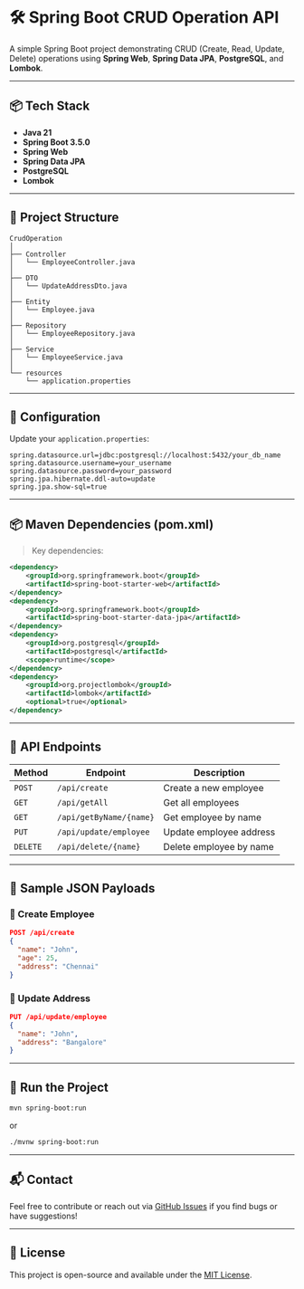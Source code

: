 
# 🛠️ Spring Boot CRUD Operation API

A simple Spring Boot project demonstrating CRUD (Create, Read, Update, Delete) operations using **Spring Web**, **Spring Data JPA**, **PostgreSQL**, and **Lombok**.

---

## 📦 Tech Stack

- **Java 21**
- **Spring Boot 3.5.0**
- **Spring Web**
- **Spring Data JPA**
- **PostgreSQL**
- **Lombok**

---

## 📁 Project Structure

```
CrudOperation
│
├── Controller
│   └── EmployeeController.java
│
├── DTO
│   └── UpdateAddressDto.java
│
├── Entity
│   └── Employee.java
│
├── Repository
│   └── EmployeeRepository.java
│
├── Service
│   └── EmployeeService.java
│
└── resources
    └── application.properties
```

---

## 🔧 Configuration

Update your `application.properties`:

```properties
spring.datasource.url=jdbc:postgresql://localhost:5432/your_db_name
spring.datasource.username=your_username
spring.datasource.password=your_password
spring.jpa.hibernate.ddl-auto=update
spring.jpa.show-sql=true
```

---

## 📦 Maven Dependencies (pom.xml)

> Key dependencies:

```xml
<dependency>
    <groupId>org.springframework.boot</groupId>
    <artifactId>spring-boot-starter-web</artifactId>
</dependency>
<dependency>
    <groupId>org.springframework.boot</groupId>
    <artifactId>spring-boot-starter-data-jpa</artifactId>
</dependency>
<dependency>
    <groupId>org.postgresql</groupId>
    <artifactId>postgresql</artifactId>
    <scope>runtime</scope>
</dependency>
<dependency>
    <groupId>org.projectlombok</groupId>
    <artifactId>lombok</artifactId>
    <optional>true</optional>
</dependency>
```

---

## 🧪 API Endpoints

| Method | Endpoint | Description |
|--------|----------|-------------|
| `POST` | `/api/create` | Create a new employee |
| `GET`  | `/api/getAll` | Get all employees |
| `GET`  | `/api/getByName/{name}` | Get employee by name |
| `PUT`  | `/api/update/employee` | Update employee address |
| `DELETE` | `/api/delete/{name}` | Delete employee by name |

---

## 🧾 Sample JSON Payloads

### 🔹 Create Employee

```json
POST /api/create
{
  "name": "John",
  "age": 25,
  "address": "Chennai"
}
```

### 🔹 Update Address

```json
PUT /api/update/employee
{
  "name": "John",
  "address": "Bangalore"
}
```

---

## 🚀 Run the Project

```bash
mvn spring-boot:run
```

or

```bash
./mvnw spring-boot:run
```

---

## 📬 Contact

Feel free to contribute or reach out via [GitHub Issues](https://github.com/Guru6380/Spring-Boot-CRUD-Operation/issues) if you find bugs or have suggestions!

---

## 📝 License

This project is open-source and available under the [MIT License](LICENSE).
